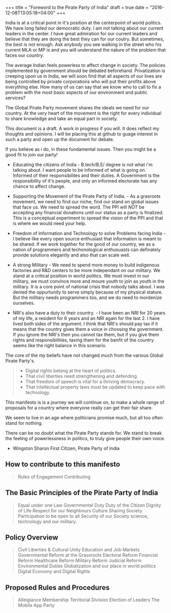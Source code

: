 +++
title = "Foreword to the Pirate Party of India"
draft = true
date = "2016-12-08T13:05:18+04:00"
+++

India is at a critical point in it's position at the centerpoint of world politics. We have long failed our democratic duty. I am not talking about our current leaders in the center. I have great admiration for our current leaders and believe that they are doing the best they can for our coutry. But sometimes, the best is not enough. Ask anybody you see walking in the street who his current MLA or MP is and you will understand the nature of the problem that faces our country. 

The average Indian feels powerless to affect change in society. The policies implemented by government should be debated beforehand. Privatization is creeping upon us in India, we will soon find that all aspects of our lives are being controlled by private corporations who will put their profits above everything else. How many of us can say that we know who to call to fix a problem with the most basic aspects of our environment and public services?

The Global Pirate Party movement shares the ideals we need for our country. At the very heart of the movement is the right for every individual to share knowledge and take an equal part in society. 

This document is a draft. A work in progress if you will. It does reflect my thoughts and opinions. I will be placing this at github to guage interest in such a party and open up the document for debate.

If you believe as i do, in these fundamental issues. Then you might be a good fit to join our party!

* Educating the citizens of India - B.tech/B.E/ degree is not what i'm talking about. I want people to be informed of what is going on. Informed of their responsibilites and their duties. A Government is the responsibility of it's people, and only an informed electorate has any chance to affect change.

* Supporting the Movement of the Pirate Party of India. - As a grasroots movement, we need to find our niche, find our stand on global issues that face us. We need to spread the word. The PPI will *NOT* be accepting any financial donations until our status as a party is finalized. This is a conceptual experiment to spread the vision of the PPI and that is where we would need your help.

* Freedom of Information and Technology to solve Problems facing India - I believe like every open source enthusiast that information is meant to be shared. If we work together for the good of our country, we as a nation of programmers and techonological enthusuasts can definately provide solutions elegantly and also that can scale well.

* A strong Military - We need to spend more money to build indigenous factories and R&D centers to be more independant on our military. We stand at a critical position in world politics. We must invest in our military, we must convince more and moure youth to join as youth in the military. It is a core point of national crisis that nobody talks about. I was denied the oppurtunity to serve simply because of my physical stature. But the military needs programmers too, and we do need to mordenize ourselves.

* NRI's also have a duty to their country. - I have been an NRI for 20 years of my life, a resident for 6 years and an NRI again for the last 2. I have lived both sides of the argument. I think that NRI's should pay tax if it means that the country gives them a voice in chossing the government. If you ignore the NRI's then you cannot tax them, but if you give them rights and responsibilities, taxing them for the benfit of the country seems like the right balance in this scenario.

The core of the my beliefs have not changed much from the various Global Pirate Party's.

> * Digital rights belong at the heart of politics. 
> * That civil liberties need strengthening and defending. 
> * That freedom of speech is vital for a thriving democracy. 
> * That intellectual property laws must be updated to keep pace with technology.

This manifesto is is a journey we will continue on, to make a whole range of proposals for a country where everyone really can get their fair share.

We seem to live in an age where politicians promise much, but all too often stand
for nothing. 

There can be no doubt what the Pirate Party stands for. We stand to break the feeling of powerlessness in politics, to truly give people their own voice.

- Wingston Sharon
First Citizen, Pirate Party of India

## How to contribute to this manifesto

> Rules of Engagement
> Contributing

## The Basic Principles of the Pirate Party of India

> Equal under one Law
> Governmental Duty
> Duty of the Citizen
> Dignity of Life
> Respect for our Neighbours
> Culture Sharing
> Society Participation to be open to all
> Security of our Society
> science, technology and our military.

## Policy Overview

> Civil Liberties & Cultural Unity
> Education and Job Markets
> Governmental Reform at the Grassroots 
> Electoral Reform
> Financial Reform
> Healthcare Reform
> Military Reform
> Judicial Reform
> Environmental Duties
> Globalization and our place in world politics
> Digital Economy and Digital Rights

## Proposed Rules and Procedures

> Alleigiance
> Membership
> Territorial Division 
> Election of Leaders
> The Mobile App Party